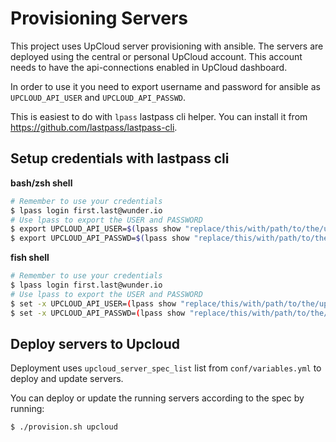 Provisioning Servers
====================

This project uses UpCloud server provisioning with ansible. The servers are deployed using the central or personal UpCloud account. This account needs to have the api-connections enabled in UpCloud dashboard.

In order to use it you need to export username and password for ansible as `UPCLOUD_API_USER` and `UPCLOUD_API_PASSWD`.

This is easiest to do with `lpass` lastpass cli helper. You can install it from https://github.com/lastpass/lastpass-cli.

Setup credentials with lastpass cli
-----------------------------------
**bash/zsh shell**
```bash
# Remember to use your credentials
$ lpass login first.last@wunder.io
# Use lpass to export the USER and PASSWORD
$ export UPCLOUD_API_USER=$(lpass show "replace/this/with/path/to/the/upcloud/credentials" --username)
$ export UPCLOUD_API_PASSWD=$(lpass show "replace/this/with/path/to/the/upcloud/credentials" --password)
```

**fish shell**
```bash
# Remember to use your credentials
$ lpass login first.last@wunder.io
# Use lpass to export the USER and PASSWORD
$ set -x UPCLOUD_API_USER=(lpass show "replace/this/with/path/to/the/upcloud/credentials" --username)
$ set -x UPCLOUD_API_PASSWD=(lpass show "replace/this/with/path/to/the/upcloud/credentials" --password)
```

Deploy servers to Upcloud
-------------------------

Deployment uses `upcloud_server_spec_list` list from `conf/variables.yml` to deploy and update servers.

You can deploy or update the running servers according to the spec by running:
```
$ ./provision.sh upcloud
```
